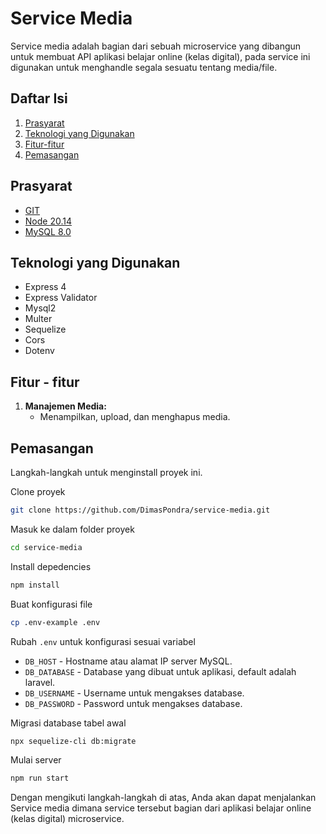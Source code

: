 # Service Media
Service media adalah bagian dari sebuah microservice yang dibangun untuk membuat API aplikasi belajar online (kelas digital), pada service ini digunakan untuk menghandle segala sesuatu tentang media/file. 

## Daftar Isi
1. [Prasyarat](#prasyarat)
2. [Teknologi yang Digunakan](#teknologi-yang-digunakan)
3. [Fitur-fitur](#fitur---fitur)
4. [Pemasangan](#pemasangan)

## Prasyarat
- [GIT](https://www.git-scm.com/downloads)
- [Node 20.14](https://nodejs.org/en/download/package-manager/current)
- [MySQL 8.0](https://dev.mysql.com/downloads/installer/)

## Teknologi yang Digunakan
- Express 4
- Express Validator
- Mysql2
- Multer
- Sequelize
- Cors
- Dotenv

## Fitur - fitur
1. **Manajemen Media:**
    - Menampilkan, upload, dan menghapus media.

## Pemasangan
Langkah-langkah untuk menginstall proyek ini.

Clone proyek
```bash
git clone https://github.com/DimasPondra/service-media.git
```

Masuk ke dalam folder proyek
```bash
cd service-media
```

Install depedencies
```bash
npm install
```

Buat konfigurasi file
```bash
cp .env-example .env
```

Rubah `.env` untuk konfigurasi sesuai variabel
- `DB_HOST` - Hostname atau alamat IP server MySQL.
- `DB_DATABASE` - Database yang dibuat untuk aplikasi, default adalah laravel.
- `DB_USERNAME` - Username untuk mengakses database.
- `DB_PASSWORD` - Password untuk mengakses database.

Migrasi database tabel awal
```bash
npx sequelize-cli db:migrate
```

Mulai server
```bash
npm run start
```

Dengan mengikuti langkah-langkah di atas, Anda akan dapat menjalankan Service media dimana service tersebut bagian dari aplikasi belajar online (kelas digital) microservice.
